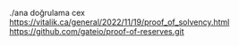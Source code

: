 ./ana doğrulama cex
https://vitalik.ca/general/2022/11/19/proof_of_solvency.html
https://github.com/gateio/proof-of-reserves.git
